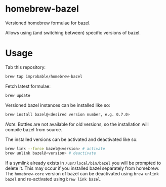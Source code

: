 # homebrew-bazel
Versioned homebrew formulae for bazel.

Allows using (and switching between) specific versions of bazel.

# Usage

Tab this repository:
```bash
brew tap improbable/homebrew-bazel
```


Fetch latest formulae:
```bash
brew update
```

Versioned bazel instances can be installed like so:
```bash
brew install bazel@<desired version number, e.g. 0.7.0>
```
*Note*: Bottles are not available for old versions, so the installation will compile bazel from source.

The installed versions can be activated and deactivated like so:
```bash
brew link --force bazel@<version> # activate
brew unlink bazel@<version> # deactivate
```
If a symlink already exists in `/usr/local/bin/bazel` you will be prompted to delete it. This may occur if you installed bazel separately from homebrew.
The `homebrew-core` version of bazel can be deactivated using `brew unlink bazel` and re-activated using `brew link bazel`.